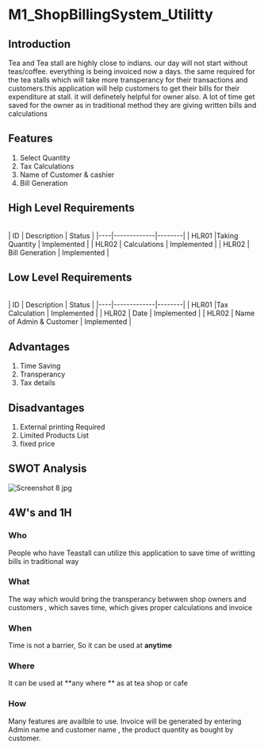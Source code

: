 # M1_ShopBillingSystem_Utilitty

  ## Introduction
  Tea and Tea stall are highly close to indians. our day will not start without teas/coffee. everything is being invoiced now a days. the same required for the tea stalls which will take more transperancy for their transactions and customers.this application will help customers to get their bills for their expenditure at stall. it will definetely helpful for owner also. A lot of time get saved for the owner as in traditional method they are giving written bills and calculations

## Features
1) Select Quantity
2) Tax Calculations
3) Name of Customer & cashier
4) Bill Generation


  ## High Level Requirements
  <br>
| ID | Description | Status |
|----|-------------|--------|
| HLR01 |Taking Quantity     | Implemented |
| HLR02 | Calculations       | Implemented |
| HLR02 | Bill Generation    | Implemented |

## Low Level Requirements
  <br>
| ID | Description | Status |
|----|-------------|--------|
| HLR01 |Tax Calculation    | Implemented |
| HLR02 | Date              | Implemented |
| HLR02 | Name of Admin & Customer  | Implemented |


## Advantages
1) Time Saving 
2) Transperancy
3) Tax details

## Disadvantages
1) External printing Required 
2) Limited Products List
3) fixed price

## SWOT Analysis

![Screenshot 8 jpg](https://user-images.githubusercontent.com/98815258/153586112-2dc97945-da6b-4922-81c5-25a49c5f0631.png)

## 4W's and 1H

### Who
People who have Teastall can utilize this application to save time of writting bills in traditional way
### What
The way which would bring the transperancy betwwen shop owners and customers , which saves time, which gives proper calculations and invoice
### When
Time is not a barrier, So it can be used at **anytime**
### Where
It can be used at **any where **  as at tea shop or cafe
### How 

Many features are availble to use. Invoice will be generated by entering Admin name and customer name , the product quantity as bought by customer.
